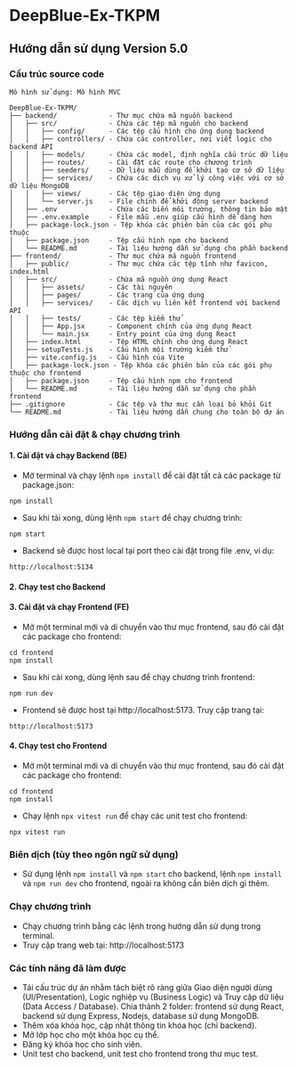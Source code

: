 # DeepBlue-Ex-TKPM
## Hướng dẫn sử dụng **Version 5.0**
### Cấu trúc source code
```
Mô hình sử dụng: Mô hình MVC

DeepBlue-Ex-TKPM/
├── backend/             - Thư mục chứa mã nguồn backend
│   ├── src/             - Chứa các tệp mã nguồn cho backend
│   │   ├── config/      - Các tệp cấu hình cho ứng dụng backend
│   │   ├── controllers/ - Chứa các controller, nơi viết logic cho backend API
│   │   ├── models/      - Chứa các model, định nghĩa cấu trúc dữ liệu
│   │   ├── routes/      - Cài đặt các route cho chương trình
│   │   ├── seeders/     - Dữ liệu mẫu dùng để khởi tạo cơ sở dữ liệu
│   │   ├── services/    - Chứa các dịch vụ xử lý công việc với cơ sở dữ liệu MongoDB
│   │   ├── views/       - Các tệp giao diện ứng dụng
│   │   └── server.js    - File chính để khởi động server backend
│   ├── .env             - Chứa các biến môi trường, thông tin bảo mật
│   ├── .env.example     - File mẫu .env giúp cấu hình dễ dàng hơn
│   ├── package-lock.json - Tệp khóa các phiên bản của các gói phụ thuộc
│   ├── package.json     - Tệp cấu hình npm cho backend
│   └── README.md        - Tài liệu hướng dẫn sử dụng cho phần backend
├── frontend/            - Thư mục chứa mã nguồn frontend
│   ├── public/          - Thư mục chứa các tệp tĩnh như favicon, index.html
│   ├── src/             - Chứa mã nguồn ứng dụng React
│   │   ├── assets/      - Các tài nguyên
│   │   ├── pages/       - Các trang của ứng dụng
│   │   ├── services/    - Các dịch vụ liên kết frontend với backend API
│   │   ├── tests/       - Các tệp kiểm thử
│   │   ├── App.jsx      - Component chính của ứng dụng React
│   │   └── main.jsx     - Entry point của ứng dụng React
│   ├── index.html       - Tệp HTML chính cho ứng dụng React
│   ├── setupTests.js    - Cấu hình môi trường kiểm thử
│   ├── vite.config.js   - Cấu hình của Vite
│   ├── package-lock.json - Tệp khóa các phiên bản của các gói phụ thuộc cho frontend
│   ├── package.json     - Tệp cấu hình npm cho frontend
│   └── README.md        - Tài liệu hướng dẫn sử dụng cho phần frontend
├── .gitignore           - Các tệp và thư mục cần loại bỏ khỏi Git
└── README.md            - Tài liệu hướng dẫn chung cho toàn bộ dự án
```

### Hướng dẫn cài đặt & chạy chương trình
#### 1. Cài đặt và chạy Backend (BE)
- Mở terminal và chạy lệnh `npm install` để cài đặt tất cả các package từ package.json:
```
npm install
```
- Sau khi tải xong, dùng lệnh `npm start` để chạy chương trình:
```
npm start
```
- Backend sẽ được host local tại port theo cài đặt trong file .env, ví dụ:
```
http://localhost:5134
```
#### 2. Chạy test cho Backend


#### 3. Cài đặt và chạy Frontend (FE)
- Mở một terminal mới và di chuyển vào thư mục frontend, sau đó cài đặt các package cho frontend:
```
cd frontend
npm install
```
- Sau khi cài xong, dùng lệnh sau để chạy chương trình frontend:
```
npm run dev
```
- Frontend sẽ được host tại http://localhost:5173. Truy cập trang tại:
```
http://localhost:5173
```
#### 4. Chạy test cho Frontend
- Mở một terminal mới và di chuyển vào thư mục frontend, sau đó cài đặt các package cho frontend:
```
cd frontend
npm install
```
- Chạy lệnh `npx vitest run` để chạy các unit test cho frontend:
```
npx vitest run
```

### Biên dịch (tùy theo ngôn ngữ sử dụng)
- Sử dụng lệnh `npm install` và `npm start` cho backend, lệnh `npm install` và `npm run dev` cho frontend, ngoài ra không cần biên dịch gì thêm.

### Chạy chương trình
- Chạy chương trình bằng các lệnh trong hướng dẫn sử dụng trong terminal.
- Truy cập trang web tại: http://localhost:5173

### Các tính năng đã làm được
- Tái cấu trúc dự án nhằm tách biệt rõ ràng giữa Giao diện người dùng (UI/Presentation), Logic nghiệp vụ (Business Logic) và Truy cập dữ liệu (Data Access / Database). Chia thành 2 folder: frontend sử dụng React, backend sử dụng Express, Nodejs, database sử dụng MongoDB.
- Thêm xóa khóa học, cập nhật thông tin khóa học (chỉ backend).
- Mở lớp học cho một khóa học cụ thể.
- Đăng ký khóa học cho sinh viên.
- Unit test cho backend, unit test cho frontend trong thư mục test.
